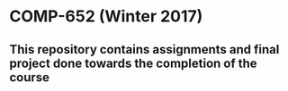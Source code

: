 # COMP-652 (Winter 2017)

## This repository contains assignments and final project done towards the completion of the course
